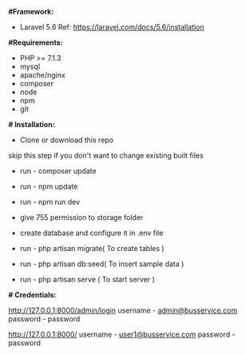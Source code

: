 **#Framework:**
* Laravel 5.6
Ref: https://laravel.com/docs/5.6/installation

**#Requirements:**
* PHP >= 7.1.3
* mysql
* apache/nginx
* composer
* node
* npm
* git

**# Installation:**

* Clone or download this repo

skip this step if you don't want to change existing built files
* run - composer update
* run - npm update
* run - npm run dev

* give 755 permission to storage folder
* create database and configure it in .env file
* run - php artisan migrate( To create tables )
* run - php artisan db:seed( To insert sample data ) 
* run - php artisan serve ( To start server )

**# Credentials:**

http://127.0.0.1:8000/admin/login
username - admin@busservice.com
password - password

http://127.0.0.1:8000/
username - user1@busservice.com
password - password
